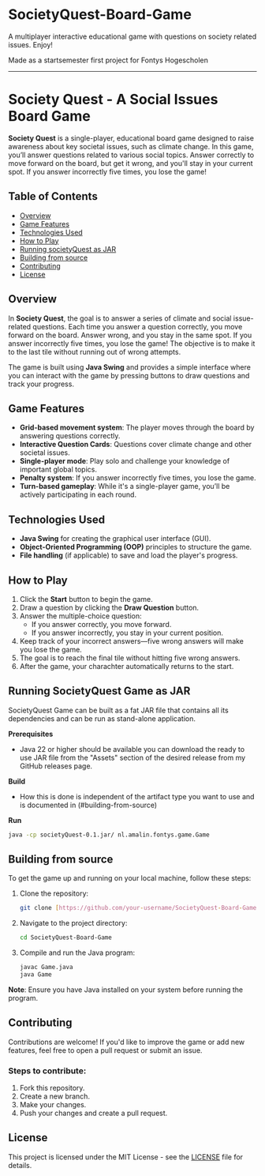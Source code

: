 # SocietyQuest-Board-Game

A multiplayer interactive educational game with questions on society related issues. Enjoy!

Made as a startsemester first project for Fontys Hogescholen

---

# Society Quest - A Social Issues Board Game

**Society Quest** is a single-player, educational board game designed to raise awareness about key societal issues, such as climate change. In this game, you’ll answer questions related to various social topics. Answer correctly to move forward on the board, but get it wrong, and you'll stay in your current spot. If you answer incorrectly five times, you lose the game!

## Table of Contents
- [Overview](#overview)
- [Game Features](#game-features)
- [Technologies Used](#technologies-used)
- [How to Play](#how-to-play)
- [Running societyQuest as JAR](#running-societyquest-game-as-jar)
- [Building from source](#building-from-source)
- [Contributing](#contributing)
- [License](#license)

## Overview
In **Society Quest**, the goal is to answer a series of climate and social issue-related questions. Each time you answer a question correctly, you move forward on the board. Answer wrong, and you stay in the same spot. If you answer incorrectly five times, you lose the game! The objective is to make it to the last tile without running out of wrong attempts.

The game is built using **Java Swing** and provides a simple interface where you can interact with the game by pressing buttons to draw questions and track your progress.

## Game Features
- **Grid-based movement system**: The player moves through the board by answering questions correctly.
- **Interactive Question Cards**: Questions cover climate change and other societal issues.
- **Single-player mode**: Play solo and challenge your knowledge of important global topics.
- **Penalty system**: If you answer incorrectly five times, you lose the game.
- **Turn-based gameplay**: While it's a single-player game, you’ll be actively participating in each round.

## Technologies Used
- **Java Swing** for creating the graphical user interface (GUI).
- **Object-Oriented Programming (OOP)** principles to structure the game.
- **File handling** (if applicable) to save and load the player's progress.

## How to Play
1. Click the **Start** button to begin the game.
2. Draw a question by clicking the **Draw Question** button.
3. Answer the multiple-choice question:
   - If you answer correctly, you move forward.
   - If you answer incorrectly, you stay in your current position.
4. Keep track of your incorrect answers—five wrong answers will make you lose the game.
5. The goal is to reach the final tile without hitting five wrong answers.
6. After the game, your charachter automatically returns to the start.

## Running SocietyQuest Game as JAR

SocietyQuest Game can be built as a fat JAR file that contains all its dependencies and can be run as stand-alone application. 

**Prerequisites**
- Java 22 or higher should be available
you can download the ready to use JAR file from the "Assets" section of the desired release from my GitHub releases page.

**Build**
- How this is done is independent of the artifact type you want to use and is documented in (#building-from-source)

**Run**
 ```bash
java -cp societyQuest-0.1.jar/ nl.amalin.fontys.game.Game
 ```
## Building from source

To get the game up and running on your local machine, follow these steps:

1. Clone the repository:
   ```bash
   git clone [https://github.com/your-username/SocietyQuest-Board-Game.git]
   ```
2. Navigate to the project directory:
   ```bash
   cd SocietyQuest-Board-Game
   ```
3. Compile and run the Java program:
   ```bash
   javac Game.java
   java Game
   ```

**Note**: Ensure you have Java installed on your system before running the program.

## Contributing
Contributions are welcome! If you'd like to improve the game or add new features, feel free to open a pull request or submit an issue.

### Steps to contribute:
1. Fork this repository.
2. Create a new branch.
3. Make your changes.
4. Push your changes and create a pull request.

## License
This project is licensed under the MIT License - see the [LICENSE](LICENSE) file for details.


